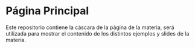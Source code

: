 # Página Principal

Este repositorio contiene la cáscara de la página de la materia, será utilizada para 
mostrar el contenido de los distintos ejemplos y slides de la materia.
